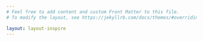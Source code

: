 ```yaml
---
# Feel free to add content and custom Front Matter to this file.
# To modify the layout, see https://jekyllrb.com/docs/themes/#overriding-theme-defaults

layout: layout-inspire
---
```

